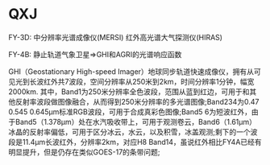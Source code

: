 # QXJ

FY-3D: 中分辨率光谱成像仪(MERSI)  红外高光谱大气探测仪(HIRAS)

FY-4B: 静止轨道气象卫星=>GHI和AGRI的光谱响应函数

GHI（Geostationary High-speed Imager）地球同步轨道快速成像仪，拥有从可见光到长波红外共7波段，空间分辨率从250米到2km，时间分辨率1分钟，幅宽2000km.
其中，Band1为250米分辨率全色波段，范围从蓝到红边，可用于和其他反射率波段做图像融合，从而得到250米分辨率的多光谱图像;Band234为0.47 0.545 0.645μm标准RGB波段，可用于合成真彩色图像;Band5 6为短波红外，由于Band5（1.378μm）处在水汽吸收带上，可用于观测卷云，Band6（1.61μm）冰晶的反射率偏低，可用于区分冰云，水云，以及积雪，冰盖观测;剩下的一个波段是11.4μm长波红外，分辨率2km，对应H8 Band14，虽说红外相比FY4A已经有明显提升，但是仍存在类似GOES-17的条带问题;
